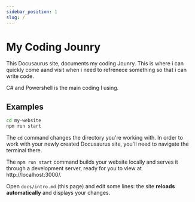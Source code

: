 ```yaml
---
sidebar_position: 1
slug: /
---
```


# My Coding Jounry

This Docusaurus site, documents my coding Jounry. This is where i can quickly come aand visit when i need to refrenece something so that i can write code.

C# and Powershell is the main coding I using.

## Examples

```bash
cd my-website
npm run start
```

The `cd` command changes the directory you're working with. In order to work with your newly created Docusaurus site, you'll need to navigate the terminal there.

The `npm run start` command builds your website locally and serves it through a development server, ready for you to view at http://localhost:3000/.

Open `docs/intro.md` (this page) and edit some lines: the site **reloads automatically** and displays your changes.
